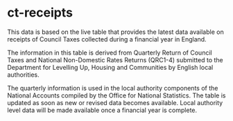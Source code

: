 # ct-receipts
This data is based on the live table that provides the latest data available on receipts of Council Taxes collected during a financial year in England. 

The information in this table is derived from Quarterly Return of Council Taxes and National Non-Domestic Rates Returns (QRC1-4) submitted to the Department for Levelling Up, Housing and Communities by English local authorities.

The quarterly information is used in the local authority components of the National Accounts compiled by the Office for National Statistics. The table is updated as soon as new or revised data becomes available. Local authority level data will be made available once a financial year is complete.
